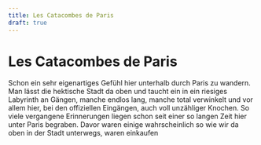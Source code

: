 ```yaml
---
title: Les Catacombes de Paris
draft: true
---
```


# Les Catacombes de Paris

Schon ein sehr eigenartiges Gefühl hier unterhalb durch Paris zu wandern. Man lässt die hektische Stadt da oben und taucht ein in ein riesiges Labyrinth an Gängen, manche endlos lang, manche total verwinkelt und vor allem hier, bei den offiziellen Eingängen, auch voll unzähliger Knochen. So viele vergangene Erinnerungen liegen schon seit einer so langen Zeit hier unter Paris begraben. Davor waren einige wahrscheinlich so wie wir da oben in der Stadt unterwegs, waren einkaufen

<BaseImage src="paris/catacombes-1.jpeg" alt="Les Catacombes de Paris" class="mb-5" />
<BaseImage src="paris/catacombes-2.jpeg" alt="Les Catacombes de Paris" class="mb-5" />
<BaseImage src="paris/catacombes-3.jpeg" alt="Les Catacombes de Paris" class="mb-5" />
